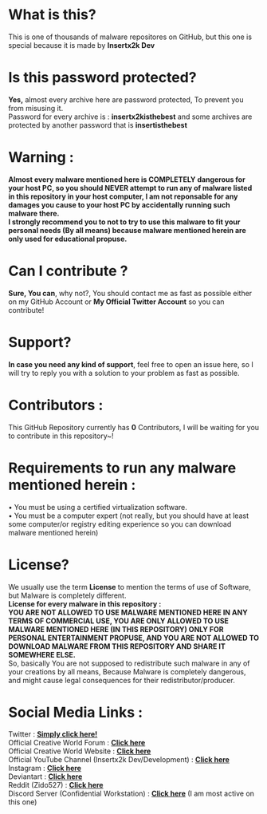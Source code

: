 # What is this?
This is one of thousands of malware repositores on GitHub, but this one is special because it is made by **Insertx2k Dev**
# Is this password protected?
**Yes,** almost every archive here are password protected, To prevent you from misusing it. <br/>
Password for every archive is : **insertx2kisthebest** and some archives are protected by another password that is **insertisthebest**
# Warning : 
**Almost every malware mentioned here is COMPLETELY dangerous for your host PC, so you should NEVER attempt to run any of malware listed in this repository in your host computer, I am not reponsable for any damages you cause to your host PC by accidentally running such malware there.**<br/>
**I strongly recommend you to not to try to use this malware to fit your personal needs (By all means) because malware mentioned herein are only used for educational propuse.**
# Can I contribute ? 
**Sure, You can**, why not?, You should contact me as fast as possible either on my GitHub Account or **My Official Twitter Account** so you can contribute!
# Support?
**In case you need any kind of support**, feel free to open an issue here, so I will try to reply you with a solution to your problem as fast as possible.
# Contributors : 
This GitHub Repository currently has **0** Contributors, I will be waiting for you to contribute in this repository~!
# Requirements to run any malware mentioned herein : 
• You must be using a certified virtualization software. <br/>
• You must be a computer expert (not really, but you should have at least some computer/or registry editing experience so you can download malware mentioned herein)
# License?
We usually use the term **License** to mention the terms of use of Software, but Malware is completely different. <br/>
**License for every malware in this repository :** <br/>
**YOU ARE NOT ALLOWED TO USE MALWARE MENTIONED HERE IN ANY TERMS OF COMMERCIAL USE, YOU ARE ONLY ALLOWED TO USE MALWARE MENTIONED HERE (IN THIS REPOSITORY) ONLY FOR PERSONAL ENTERTAINMENT PROPUSE, AND YOU ARE NOT ALLOWED TO DOWNLOAD MALWARE FROM THIS REPOSITORY AND SHARE IT SOMEWHERE ELSE.** <br/>
So, basically You are not supposed to redistribute such malware in any of your creations by all means, Because Malware is completely dangerous, and might cause legal consequences for their redistributor/producer.
# Social Media Links : 
Twitter : [**Simply click here!**](https://twitter.com/insertplayztw) <br/>
Official Creative World Forum : [**Click here**](https://creative-development.wixsite.com/cwofficial/forum) <br/>
Official Creative World Website : [**Click here**](https://creative-development.wixsite.com/cwofficial) <br/>
Official YouTube Channel (Insertx2k Dev/Development) : [**Click here**](https://www.youtube.com/channel/UCqhU-1awkOAvo0_qlwRMsKw) <br/>
Instagram : [**Click here**](https://www.instagram.com/insertplayzinsta/) <br/>
Deviantart : [**Click here**](https://www.deviantart.com/insertplayz) <br/>
Reddit (Zido527) : [**Click here**](https://www.reddit.com/user/Zido527) <br/>
Discord Server (Confidential Workstation) : [**Click here**](https://disboard.org/server/553568518818496513) (I am most active on this one)

